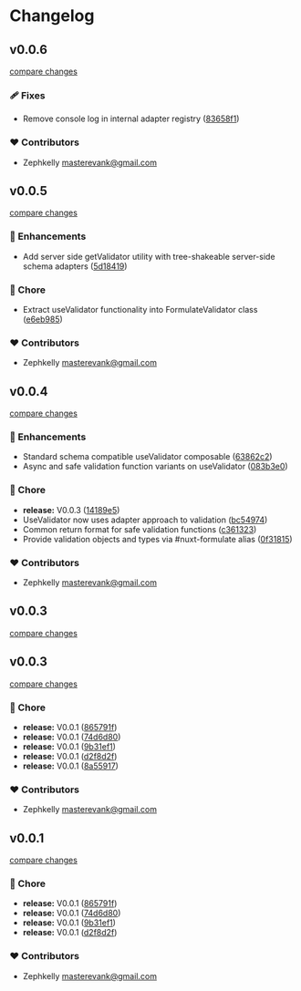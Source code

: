 # Changelog


## v0.0.6

[compare changes](https://github.com/zephkelly/nuxt-formulate/compare/v0.0.5...v0.0.6)

### 🩹 Fixes

- Remove console log in internal adapter registry ([83658f1](https://github.com/zephkelly/nuxt-formulate/commit/83658f1))

### ❤️ Contributors

- Zephkelly <masterevank@gmail.com>

## v0.0.5

[compare changes](https://github.com/zephkelly/nuxt-formulate/compare/v0.0.4...v0.0.5)

### 🚀 Enhancements

- Add server side getValidator utility with tree-shakeable server-side schema adapters ([5d18419](https://github.com/zephkelly/nuxt-formulate/commit/5d18419))

### 🏡 Chore

- Extract useValidator functionality into FormulateValidator class ([e6eb985](https://github.com/zephkelly/nuxt-formulate/commit/e6eb985))

### ❤️ Contributors

- Zephkelly <masterevank@gmail.com>

## v0.0.4

[compare changes](https://github.com/zephkelly/nuxt-formulate/compare/v0.0.3...v0.0.4)

### 🚀 Enhancements

- Standard schema compatible useValidator composable ([63862c2](https://github.com/zephkelly/nuxt-formulate/commit/63862c2))
- Async and safe validation function variants on useValidator ([083b3e0](https://github.com/zephkelly/nuxt-formulate/commit/083b3e0))

### 🏡 Chore

- **release:** V0.0.3 ([14189e5](https://github.com/zephkelly/nuxt-formulate/commit/14189e5))
- UseValidator now uses adapter approach to validation ([bc54974](https://github.com/zephkelly/nuxt-formulate/commit/bc54974))
- Common return format for safe validation functions ([c361323](https://github.com/zephkelly/nuxt-formulate/commit/c361323))
- Provide validation objects and types via #nuxt-formulate alias ([0f31815](https://github.com/zephkelly/nuxt-formulate/commit/0f31815))

### ❤️ Contributors

- Zephkelly <masterevank@gmail.com>

## v0.0.3

[compare changes](https://github.com/zephkelly/nuxt-formulate/compare/v0.0.3...v0.0.3)

## v0.0.3

[compare changes](https://github.com/zephkelly/nuxt-formulate/compare/v0.0.1...v0.0.3)

### 🏡 Chore

- **release:** V0.0.1 ([865791f](https://github.com/zephkelly/nuxt-formulate/commit/865791f))
- **release:** V0.0.1 ([74d6d80](https://github.com/zephkelly/nuxt-formulate/commit/74d6d80))
- **release:** V0.0.1 ([9b31ef1](https://github.com/zephkelly/nuxt-formulate/commit/9b31ef1))
- **release:** V0.0.1 ([d2f8d2f](https://github.com/zephkelly/nuxt-formulate/commit/d2f8d2f))
- **release:** V0.0.1 ([8a55917](https://github.com/zephkelly/nuxt-formulate/commit/8a55917))

### ❤️ Contributors

- Zephkelly <masterevank@gmail.com>

## v0.0.1

[compare changes](https://github.com/zephkelly/nuxt-formulate/compare/v0.0.1...v0.0.1)

### 🏡 Chore

- **release:** V0.0.1 ([865791f](https://github.com/zephkelly/nuxt-formulate/commit/865791f))
- **release:** V0.0.1 ([74d6d80](https://github.com/zephkelly/nuxt-formulate/commit/74d6d80))
- **release:** V0.0.1 ([9b31ef1](https://github.com/zephkelly/nuxt-formulate/commit/9b31ef1))
- **release:** V0.0.1 ([d2f8d2f](https://github.com/zephkelly/nuxt-formulate/commit/d2f8d2f))

### ❤️ Contributors

- Zephkelly <masterevank@gmail.com>

